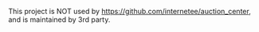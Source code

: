 This project is NOT used by https://github.com/internetee/auction_center, and is maintained by 3rd party.

